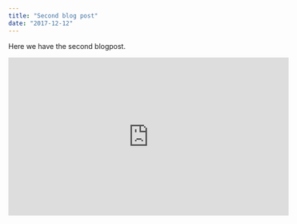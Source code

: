 ```yaml
---
title: "Second blog post"
date: "2017-12-12"
---
```


Here we have the second blogpost. 

<iframe width="560" height="315" src="https://www.youtube.com/embed/I_N1gZ_BRnk" frameborder="0" allow="accelerometer; autoplay; encrypted-media; gyroscope; picture-in-picture" allowfullscreen></iframe>